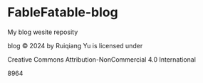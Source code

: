 # FableFatable-blog
My blog wesite reposity

blog © 2024 by Ruiqiang Yu is licensed under

Creative Commons Attribution-NonCommercial 4.0 International 

8964
